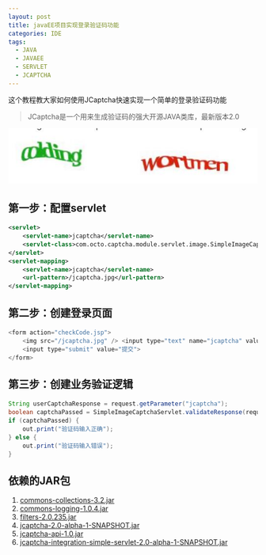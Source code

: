 ```yaml
---
layout: post
title: javaEE项目实现登录验证码功能
categories: IDE
tags:
  - JAVA
  - JAVAEE
  - SERVLET
  - JCAPTCHA
---
```


这个教程教大家如何使用JCaptcha快速实现一个简单的登录验证码功能
> JCaptcha是一个用来生成验证码的强大开源JAVA类库，最新版本2.0

![验证码效果图](/assets/image/sac01.jpg)

## 第一步：配置servlet
```xml
<servlet>
    <servlet-name>jcaptcha</servlet-name>
    <servlet-class>com.octo.captcha.module.servlet.image.SimpleImageCaptchaServlet</servlet-class>
</servlet>
<servlet-mapping>
    <servlet-name>jcaptcha</servlet-name>
    <url-pattern>/jcaptcha.jpg</url-pattern>
</servlet-mapping>
```

## 第二步：创建登录页面
```java
<form action="checkCode.jsp">
    <img src="/jcaptcha.jpg" /> <input type="text" name="jcaptcha" value="" />
    <input type="submit" value="提交">
</form>
```

## 第三步：创建业务验证逻辑
```java
String userCaptchaResponse = request.getParameter("jcaptcha");
boolean captchaPassed = SimpleImageCaptchaServlet.validateResponse(request, userCaptchaResponse);
if (captchaPassed) {
    out.print("验证码输入正确");
} else {
    out.print("验证码输入错误");
}
```

## 依赖的JAR包
1. [commons-collections-3.2.jar](/assets/jar/commons-collections-3.2.jar)  
2. [commons-logging-1.0.4.jar](/assets/jar/commons-logging-1.0.4.jar)  
3. [filters-2.0.235.jar](/assets/jar/filters-2.0.235.jar)  
4. [jcaptcha-2.0-alpha-1-SNAPSHOT.jar](/assets/jar/jcaptcha-2.0-alpha-1-SNAPSHOT.jar)  
5. [jcaptcha-api-1.0.jar](/assets/jar/jcaptcha-api-1.0.jar)  
6. [jcaptcha-integration-simple-servlet-2.0-alpha-1-SNAPSHOT.jar](/assets/jar/jcaptcha-integration-simple-servlet-2.0-alpha-1-SNAPSHOT.jar)  